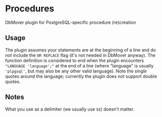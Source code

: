 # Procedures
DbMover plugin for PostgreSQL-specific procedure (re)creation

## Usage
The plugin assumes your statements are at the beginning of a line and do _not_
include the `OR REPLACE` flag (it's not needed in DbMover anyway). The function
definition is considered to end when the plugin encounters
`"LANGUAGE 'language';"` at the end of a line (where "language" is usually
`'plpgsql'`, but may also be any other valid language). Note the _single_ quotes
around the language; currently the plugin does _not_ support double quotes.

## Notes
What you use as a delimiter (we usually use `$$`) doesn't matter.

